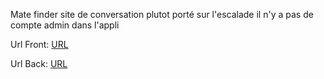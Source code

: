 Mate finder site de conversation plutot porté sur l'escalade
il n'y a pas de compte admin dans l'appli

Url Front: [URL](https://matefinder.netlify.app/)

Url Back: [URL](https://back-p54j.onrender.com/)
